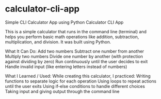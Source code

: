 # calculator-cli-app
Simple CLI Calculator App using Python
Calculator CLI App

This is a simple calculator that runs in the command line (terminal) and helps you perform basic math operations like addition, subtraction, multiplication, and division. It was built using Python.

What It Can Do:
Add two numbers
Subtract one number from another
Multiply two numbers
Divide one number by another (with protection against dividing by zero)
Run continuously until the user decides to exit
Handle invalid input (like entering letters instead of numbers)

What I Learned / Used:
While creating this calculator, I practiced:
Writing functions to separate logic for each operation
Using loops to repeat actions until the user exits
Using if-else conditions to handle different choices
Taking input and giving output through the command line


